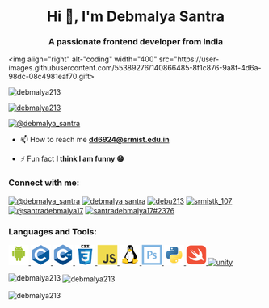 <h1 align="center">Hi 👋, I'm Debmalya Santra</h1>
<h3 align="center">A passionate frontend developer from India</h3>


<img align="right" alt-"coding" width="400" src="https://user-
images.githubusercontent.com/55389276/140866485-8f1c876-9a8f-4d6a-98dc-08c4981eaf70.gift>
<p align="left"> <img src="https://komarev.com/ghpvc/?username=debmalya213&label=Profile%20views&color=0e75b6&style=flat" alt="debmalya213" /> </p>

<p align="left"> <a href="https://github.com/ryo-ma/github-profile-trophy"><img src="https://github-profile-trophy.vercel.app/?username=debmalya213" alt="debmalya213" /></a> </p>

<p align="left"> <a href="https://twitter.com/@debmalya_santra" target="blank"><img src="https://img.shields.io/twitter/follow/@debmalya_santra?logo=twitter&style=for-the-badge" alt="@debmalya_santra" /></a> </p>

- 📫 How to reach me **dd6924@srmist.edu.in**

- ⚡ Fun fact **I think I am funny 😁**

<h3 align="left">Connect with me:</h3>
<p align="left">
<a href="https://twitter.com/@debmalya_santra" target="blank"><img align="center" src="https://raw.githubusercontent.com/rahuldkjain/github-profile-readme-generator/master/src/images/icons/Social/twitter.svg" alt="@debmalya_santra" height="30" width="40" /></a>
<a href="https://linkedin.com/in/debmalya santra" target="blank"><img align="center" src="https://raw.githubusercontent.com/rahuldkjain/github-profile-readme-generator/master/src/images/icons/Social/linked-in-alt.svg" alt="debmalya santra" height="30" width="40" /></a>
<a href="https://instagram.com/debu213" target="blank"><img align="center" src="https://raw.githubusercontent.com/rahuldkjain/github-profile-readme-generator/master/src/images/icons/Social/instagram.svg" alt="debu213" height="30" width="40" /></a>
<a href="https://www.codechef.com/users/srmistk_107" target="blank"><img align="center" src="https://cdn.jsdelivr.net/npm/simple-icons@3.1.0/icons/codechef.svg" alt="srmistk_107" height="30" width="40" /></a>
<a href="https://www.hackerrank.com/@santradebmalya17" target="blank"><img align="center" src="https://raw.githubusercontent.com/rahuldkjain/github-profile-readme-generator/master/src/images/icons/Social/hackerrank.svg" alt="@santradebmalya17" height="30" width="40" /></a>
<a href="https://discord.gg/santradebmalya17#2376" target="blank"><img align="center" src="https://raw.githubusercontent.com/rahuldkjain/github-profile-readme-generator/master/src/images/icons/Social/discord.svg" alt="santradebmalya17#2376" height="30" width="40" /></a>
</p>

<h3 align="left">Languages and Tools:</h3>
<p align="left"> <a href="https://developer.android.com" target="_blank" rel="noreferrer"> <img src="https://raw.githubusercontent.com/devicons/devicon/master/icons/android/android-original-wordmark.svg" alt="android" width="40" height="40"/> </a> <a href="https://www.cprogramming.com/" target="_blank" rel="noreferrer"> <img src="https://raw.githubusercontent.com/devicons/devicon/master/icons/c/c-original.svg" alt="c" width="40" height="40"/> </a> <a href="https://www.w3schools.com/cpp/" target="_blank" rel="noreferrer"> <img src="https://raw.githubusercontent.com/devicons/devicon/master/icons/cplusplus/cplusplus-original.svg" alt="cplusplus" width="40" height="40"/> </a> <a href="https://www.w3schools.com/css/" target="_blank" rel="noreferrer"> <img src="https://raw.githubusercontent.com/devicons/devicon/master/icons/css3/css3-original-wordmark.svg" alt="css3" width="40" height="40"/> </a> <a href="https://developer.mozilla.org/en-US/docs/Web/JavaScript" target="_blank" rel="noreferrer"> <img src="https://raw.githubusercontent.com/devicons/devicon/master/icons/javascript/javascript-original.svg" alt="javascript" width="40" height="40"/> </a> <a href="https://www.linux.org/" target="_blank" rel="noreferrer"> <img src="https://raw.githubusercontent.com/devicons/devicon/master/icons/linux/linux-original.svg" alt="linux" width="40" height="40"/> </a> <a href="https://www.photoshop.com/en" target="_blank" rel="noreferrer"> <img src="https://raw.githubusercontent.com/devicons/devicon/master/icons/photoshop/photoshop-line.svg" alt="photoshop" width="40" height="40"/> </a> <a href="https://www.python.org" target="_blank" rel="noreferrer"> <img src="https://raw.githubusercontent.com/devicons/devicon/master/icons/python/python-original.svg" alt="python" width="40" height="40"/> </a> <a href="https://developer.apple.com/swift/" target="_blank" rel="noreferrer"> <img src="https://raw.githubusercontent.com/devicons/devicon/master/icons/swift/swift-original.svg" alt="swift" width="40" height="40"/> </a> <a href="https://unity.com/" target="_blank" rel="noreferrer"> <img src="https://www.vectorlogo.zone/logos/unity3d/unity3d-icon.svg" alt="unity" width="40" height="40"/> </a> </p>

<p><img align="left" src="https://github-readme-stats.vercel.app/api/top-langs?username=debmalya213&show_icons=true&locale=en&layout=compact" alt="debmalya213" /></p>

<p>&nbsp;<img align="center" src="https://github-readme-stats.vercel.app/api?username=debmalya213&show_icons=true&locale=en" alt="debmalya213" /></p>

<p><img align="center" src="https://github-readme-streak-stats.herokuapp.com/?user=debmalya213&" alt="debmalya213" /></p>

